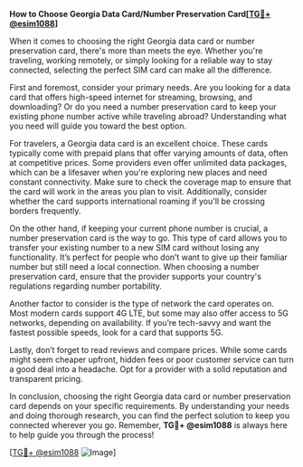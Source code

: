 **How to Choose Georgia Data Card/Number Preservation Card[[TG💪+ @esim1088](https://t.me/s/esim1088)]**

When it comes to choosing the right Georgia data card or number preservation card, there's more than meets the eye. Whether you're traveling, working remotely, or simply looking for a reliable way to stay connected, selecting the perfect SIM card can make all the difference.

First and foremost, consider your primary needs. Are you looking for a data card that offers high-speed internet for streaming, browsing, and downloading? Or do you need a number preservation card to keep your existing phone number active while traveling abroad? Understanding what you need will guide you toward the best option.

For travelers, a Georgia data card is an excellent choice. These cards typically come with prepaid plans that offer varying amounts of data, often at competitive prices. Some providers even offer unlimited data packages, which can be a lifesaver when you're exploring new places and need constant connectivity. Make sure to check the coverage map to ensure that the card will work in the areas you plan to visit. Additionally, consider whether the card supports international roaming if you'll be crossing borders frequently.

On the other hand, if keeping your current phone number is crucial, a number preservation card is the way to go. This type of card allows you to transfer your existing number to a new SIM card without losing any functionality. It’s perfect for people who don’t want to give up their familiar number but still need a local connection. When choosing a number preservation card, ensure that the provider supports your country's regulations regarding number portability.

Another factor to consider is the type of network the card operates on. Most modern cards support 4G LTE, but some may also offer access to 5G networks, depending on availability. If you’re tech-savvy and want the fastest possible speeds, look for a card that supports 5G.

Lastly, don’t forget to read reviews and compare prices. While some cards might seem cheaper upfront, hidden fees or poor customer service can turn a good deal into a headache. Opt for a provider with a solid reputation and transparent pricing.

In conclusion, choosing the right Georgia data card or number preservation card depends on your specific requirements. By understanding your needs and doing thorough research, you can find the perfect solution to keep you connected wherever you go. Remember, **TG💪+ @esim1088** is always here to help guide you through the process!

[[TG💪+ @esim1088](https://t.me/s/esim1088) ![Image](https://i.postimg.cc/Y0z9fWf4/image.png)]